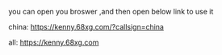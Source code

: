 you can open you broswer ,and then open below link to use it

china: https://kenny.68xg.com/?callsign=china

all: https://kenny.68xg.com
